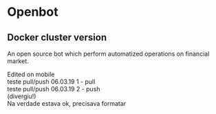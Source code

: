 # Openbot
## Docker cluster version

An open source bot which perform automatized operations on financial market.  

Edited on mobile  
teste pull/push 06.03.19 1 - pull  
teste pull/push 06.03.19 2 - push  
(divergiu!)  
Na verdade estava ok, precisava formatar  
